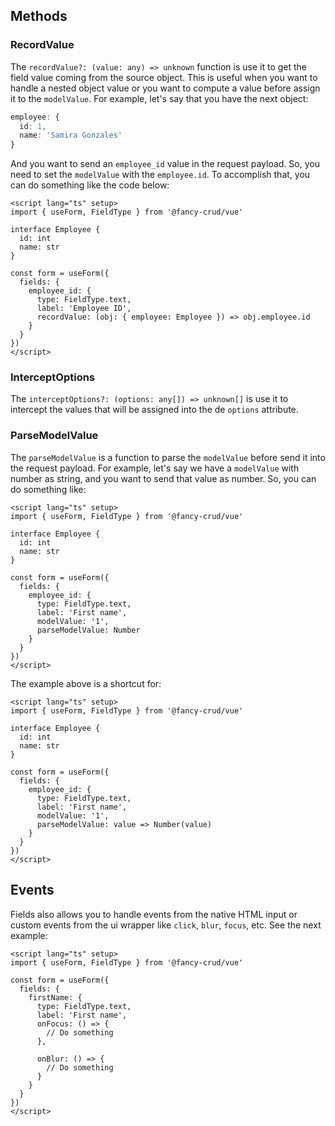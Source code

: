 ## Methods

### RecordValue

The `recordValue?: (value: any) => unknown` function is use it to get the field value coming from the source object. This is useful when you want to handle a nested object value or you want to compute a value before assign it to the `modelValue`. For example, let's say that you have the next object:

```ts
employee: {
  id: 1,
  name: 'Samira Gonzales'
}
```

And you want to send an `employee_id` value in the request payload. So, you need to set the `modelValue` with the `employee.id`. To accomplish that, you can do something like the code below:

```vue
<script lang="ts" setup>
import { useForm, FieldType } from '@fancy-crud/vue'

interface Employee {
  id: int
  name: str
}

const form = useForm({
  fields: {
    employee_id: {
      type: FieldType.text,
      label: 'Employee ID',
      recordValue: (obj: { employee: Employee }) => obj.employee.id
    }
  }
})
</script>
```

### InterceptOptions

The `interceptOptions?: (options: any[]) => unknown[]` is use it to intercept the values that will be assigned into the de `options` attribute.

### ParseModelValue

The `parseModelValue` is a function to parse the `modelValue` before send it into the request payload. For example, let's say we have a `modelValue` with number as string, and you want to send that value as number. So, you can do something like:

```vue
<script lang="ts" setup>
import { useForm, FieldType } from '@fancy-crud/vue'

interface Employee {
  id: int
  name: str
}

const form = useForm({
  fields: {
    employee_id: {
      type: FieldType.text,
      label: 'First name',
      modelValue: '1',
      parseModelValue: Number
    }
  }
})
</script>
```

The example above is a shortcut for:

```vue
<script lang="ts" setup>
import { useForm, FieldType } from '@fancy-crud/vue'

interface Employee {
  id: int
  name: str
}

const form = useForm({
  fields: {
    employee_id: {
      type: FieldType.text,
      label: 'First name',
      modelValue: '1',
      parseModelValue: value => Number(value)
    }
  }
})
</script>
```

## Events

Fields also allows you to handle events from the native HTML input or custom events from the ui wrapper like `click`, `blur`, `focus`, etc. See the next example:

```vue
<script lang="ts" setup>
import { useForm, FieldType } from '@fancy-crud/vue'

const form = useForm({
  fields: {
    firstName: {
      type: FieldType.text,
      label: 'First name',
      onFocus: () => {
        // Do something
      },

      onBlur: () => {
        // Do something
      }
    }
  }
})
</script>
```
